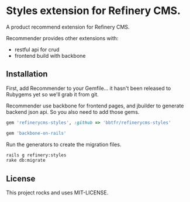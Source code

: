 # Styles extension for Refinery CMS.

A product recommend extension for Refinery CMS.

Recommender provides other extensions with:

* restful api for crud
* frontend build with backbone


Installation
------------------------------------------------------------------------------

First, add Recommender to your Gemfile... it hasn't been released to Rubygems yet so we'll grab it from git.

Recommender use backbone for frontend pages, and jbuilder to generate backend json api.
So you also need to add those gems.

```ruby
gem 'refinerycms-styles', :github => 'bbtfr/refinerycms-styles'

gem 'backbone-on-rails'
```

Run the generators to create the migration files.

```bash
rails g refinery:styles
rake db:migrate
```


License
------------------------------------------------------------------------------

This project rocks and uses MIT-LICENSE.
